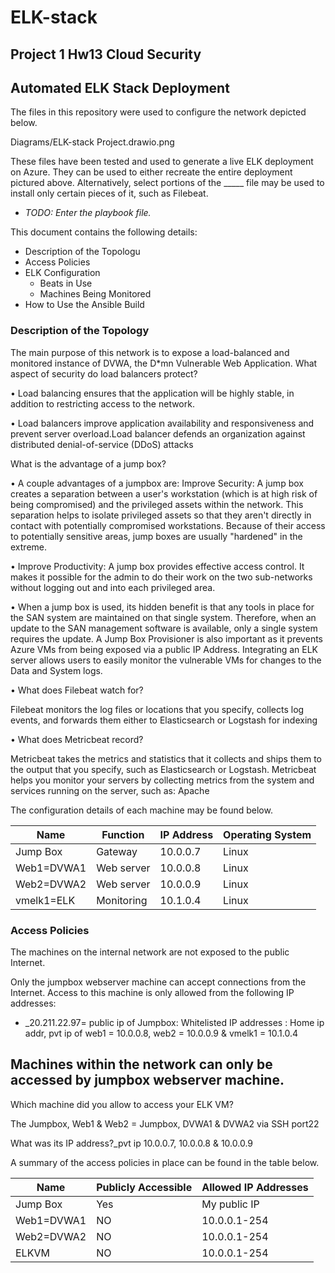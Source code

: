 # ELK-stack
## Project 1 Hw13 Cloud Security


## Automated ELK Stack Deployment

The files in this repository were used to configure the network depicted below.

Diagrams/ELK-stack Project.drawio.png

These files have been tested and used to generate a live ELK deployment on Azure. They can be used to either recreate the entire deployment pictured above. Alternatively, select portions of the _____ file may be used to install only certain pieces of it, such as Filebeat.

  - _TODO: Enter the playbook file._

This document contains the following details:
- Description of the Topologu
- Access Policies
- ELK Configuration
  - Beats in Use
  - Machines Being Monitored
- How to Use the Ansible Build


### Description of the Topology

The main purpose of this network is to expose a load-balanced and monitored instance of DVWA, the D*mn Vulnerable Web Application.
What aspect of security do load balancers protect?

•	Load balancing ensures that the application will be highly stable, in addition to restricting access to the network.

•	Load balancers improve application availability and responsiveness and prevent server overload.Load balancer defends an organization against distributed denial-of-service (DDoS) attacks

What is the advantage of a jump box?

•	A couple advantages of a jumpbox are: Improve Security: A jump box creates a separation between a user's workstation (which is at high risk of being compromised) and the privileged assets within the network. This separation helps to isolate privileged assets so that they aren't directly in contact with potentially compromised workstations. Because of their access to potentially sensitive areas, jump boxes are usually "hardened" in the extreme.

•	Improve Productivity: A jump box provides effective access control. It makes it possible for the admin to do their work on the two sub-networks without logging out and into each privileged area.

•	When a jump box is used, its hidden benefit is that any tools in place for the SAN system are maintained on that single system. Therefore, when an update to the SAN management software is available, only a single system requires the update. A Jump Box Provisioner is also important as it prevents Azure VMs from being exposed via a public IP Address.
Integrating an ELK server allows users to easily monitor the vulnerable VMs for changes to the Data and System logs.

•	What does Filebeat watch for?

Filebeat monitors the log files or locations that you specify, collects log events, and forwards them either to Elasticsearch or Logstash for indexing

•	What does Metricbeat record?

Metricbeat takes the metrics and statistics that it collects and ships them to the output that you specify, such as Elasticsearch or Logstash. Metricbeat helps you monitor your servers by collecting metrics from the system and services running on the server, such as: Apache



The configuration details of each machine may be found below.


| Name     	 | Function 	| IP Address | Operating System |
|----------	 |----------	|------------|------------------|
| Jump Box 	 | Gateway  	| 10.0.0.7   | Linux            |
| Web1=DVWA1     | Web server   | 10.0.0.8   | Linux            |
| Web2=DVWA2     | Web server   | 10.0.0.9   | Linux            |
| vmelk1=ELK     | Monitoring   | 10.1.0.4   | Linux            |


### Access Policies

The machines on the internal network are not exposed to the public Internet. 

Only the jumpbox webserver machine can accept connections from the Internet. Access to this machine is only allowed from the following IP addresses:
- _20.211.22.97= public ip of Jumpbox: Whitelisted IP addresses : Home ip addr, pvt ip of web1 = 10.0.0.8, web2 = 10.0.0.9 & vmelk1 = 10.1.0.4


Machines within the network can only be accessed by jumpbox webserver machine.
- 
Which machine did you allow to access your ELK VM?

The Jumpbox, Web1 & Web2 = Jumpbox, DVWA1 & DVWA2 via SSH port22

What was its IP address?_pvt ip 10.0.0.7, 10.0.0.8 & 10.0.0.9

A summary of the access policies in place can be found in the table below.

| Name     	| Publicly Accessible | Allowed IP Addresses |
|----------	|---------------------|----------------------|
| Jump Box 	| 	Yes           | My public IP         |
| Web1=DVWA1    |     	NO            | 10.0.0.1-254         |
| Web2=DVWA2    |       NO            | 10.0.0.1-254         |
| ELKVM		|  	NO	      | 10.0.0.1-254	     |
